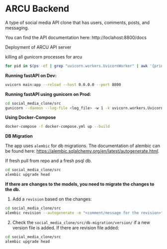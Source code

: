 # ARCU Backend

A type of social media API clone that has users, comments, posts, and messaging.


You can find the API documentation here: http://loclahost:8800/docs


Deployment of ARCU API server

killing all gunicorn processes for arcu
```sh
for pid in $(ps -ef | grep "uvicorn.workers.UvicornWorker" | awk '{print $2}'); do kill -9 $pid; done
```

**Running fastAPI on Dev:**
```sh
uvicorn main:app --reload --host 0.0.0.0 --port 8800
```
**Running fastAPI using gunicorn on Prod:**
```sh
cd social_media_clone/src
gunicorn --daemon --log-file <log_file> -w 1 -k uvicorn.workers.UvicornWorker main:app --bind 0.0.0.0:8800
```


**Using Docker-Compose**

```sh
docker-compose -f docker-compose.yml up --build
```


**DB Migration**

The app uses `alembic` for db migrations. The documentation of alembic can be found here: https://alembic.sqlalchemy.org/en/latest/autogenerate.html.

If fresh pull from repo and a fresh psql db.
```sh
cd social_media_clone/src
alembic upgrade head
```

**If there are changes to the models, you need to migrate the changes to the db.**
1. Add a `revision` based on the changes:
```sh
cd social_media_clone/src
alembic revision --autogenerate -m "<comment/message for the revision>"
```
2. Check the `social_media_clone/src/db-migration/version/` if a new version file is added.
If there are revision file added:
```sh
cd social_media_clone/src
alembic upgrade head
```
